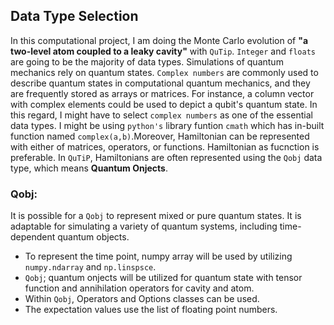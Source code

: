 ## Data Type Selection

In this computational project, I am doing the Monte Carlo evolution of **"a two-level atom coupled to a leaky cavity"** with `QuTip`. `Integer` and `floats` are going to be the majority of data types. Simulations of quantum mechanics rely on quantum states. `Complex numbers` are commonly used to describe quantum states in computational quantum mechanics, and they are frequently stored as arrays or matrices. For instance, a column vector with complex elements could be used to depict a qubit's quantum state. In this regard, I might have to select `complex numbers` as one of the essential data types. I might be using `python's` library funtion `cmath` which has in-built function named `complex(a,b)`.Moreover, Hamiltonian can be represented with either of matrices, operators, or functions. Hamiltonian as fucnction is preferable. In `QuTiP`, Hamiltonians are often represented using the `Qobj` data type, which means **Quantum Onjects**.

### Qobj:
It is possible for a `Qobj` to represent mixed or pure quantum states. It is adaptable for simulating a variety of quantum systems, including time-dependent quantum objects.

- To represent the time point, numpy array will be used by utilizing `numpy.ndarray` and `np.linspsce`.
- `Qobj`; quantum onjects will be utilized for quantum state with tensor function and annihilation operators for cavity and atom.
- Within `Qobj`, Operators  and Options classes can be used.
- The expectation values use the list of floating point numbers.

